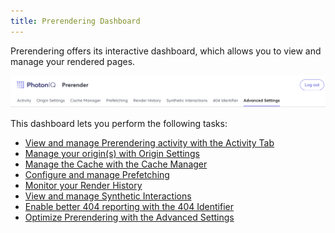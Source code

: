 ```yaml
---
title: Prerendering Dashboard
---
```


Prerendering offers its interactive dashboard, which allows you to view and manage your rendered pages. 

![Prerendering dashboard](/static/img/prerendering/prerendering-dashboard.png)

This dashboard lets you perform the following tasks:

- [View and manage Prerendering activity with the Activity Tab](../06-monitor-prerendering/view-prerendering-activity.md)
- [Manage your origin(s) with Origin Settings](./manage-origins/)
- [Manage the Cache with the Cache Manager](./manage-cache/manage-cache.md)
- [Configure and manage Prefetching](../04-prerendering-strategies/01-prefetching/index.md)
- [Monitor your Render History](../06-monitor-prerendering/view-render-history.md)
- [View and manage Synthetic Interactions](../03-features/01-synthetic-interactions/01-implementing-interaction/index.md)
- [Enable better 404 reporting with the 404 Identifier](manage-404-identifiers.md)
- [Optimize Prerendering with the Advanced Settings](prerendering-settings.md)

